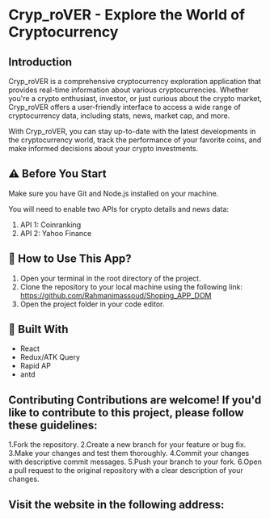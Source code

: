 
# Cryp_roVER - Explore the World of Cryptocurrency

## Introduction

Cryp_roVER is a comprehensive cryptocurrency exploration application that provides real-time information about various cryptocurrencies. Whether you're a crypto enthusiast, investor, or just curious about the crypto market, Cryp_roVER offers a user-friendly interface to access a wide range of cryptocurrency data, including stats, news, market cap, and more.

With Cryp_roVER, you can stay up-to-date with the latest developments in the cryptocurrency world, track the performance of your favorite coins, and make informed decisions about your crypto investments.

## ⚠️ Before You Start
Make sure you have Git and Node.js installed on your machine.

You will need to enable two APIs for crypto details and news data:
1. API 1: Coinranking
2. API 2: Yahoo Finance

## 📌 How to Use This App?
1. Open your terminal in the root directory of the project.
2. Clone the repository to your local machine using the following link: https://github.com/Rahmanimassoud/Shoping_APP_DOM
3. Open the project folder in your code editor.


## 📃 Built With
- React
- Redux/ATK Query
- Rapid AP
- antd

## 
## Contributing Contributions are welcome! If you'd like to contribute to this project, please follow these guidelines:

1.Fork the repository. 
2.Create a new branch for your feature or bug fix.
3.Make your changes and test them thoroughly.
4.Commit your changes with descriptive commit messages.
5.Push your branch to your fork.
6.Open a pull request to the original repository with a clear description of your changes.

## Visit the website in the following address: 


